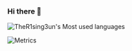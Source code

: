 ### Hi there 👋

<!--
**TheR1sing3un/TheR1sing3un** is a ✨ _special_ ✨ repository because its `README.md` (this file) appears on your GitHub profile.

Here are some ideas to get you started:

- 🔭 I’m currently working on ...
- 🌱 I’m currently learning ...
- 👯 I’m looking to collaborate on ...
- 🤔 I’m looking for help with ...
- 💬 Ask me about ...
- 📫 How to reach me: ...
- 😄 Pronouns: ...
- ⚡ Fun fact: ...
-->
![TheR1sing3un's Most used languages](https://github-readme-stats.vercel.app/api/top-langs?username=TheR1sing3un&show_icons=true&count_private=true&theme=gotham)

![Metrics](https://metrics.lecoq.io/TheR1sing3un?template=classic&repositories=1&repositories=100&repositories.batch=100&repositories.forks=false&repositories.affiliations=owner&config.timezone=Asia%2FShanghai)
